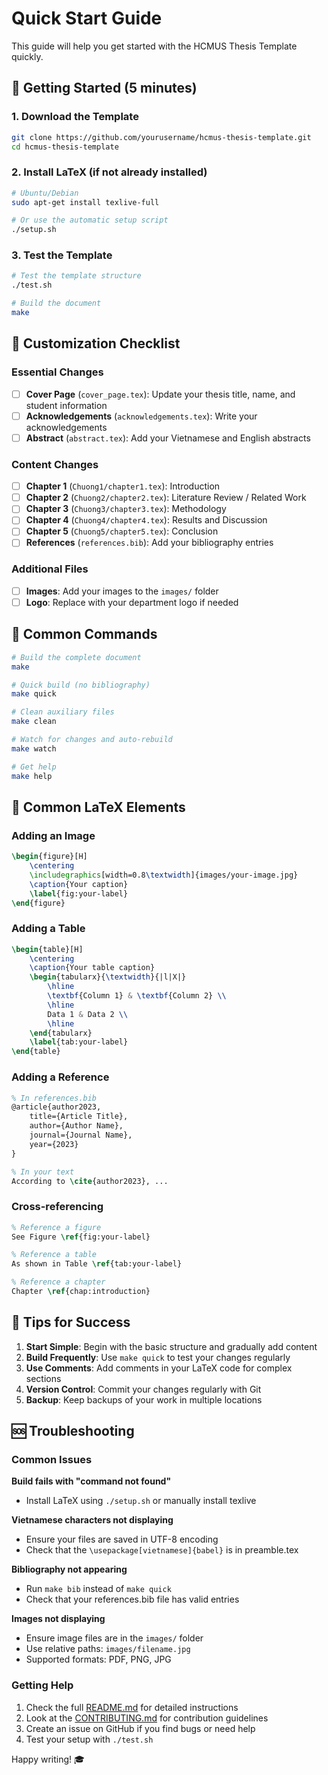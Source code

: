 # Quick Start Guide

This guide will help you get started with the HCMUS Thesis Template quickly.

## 🚀 Getting Started (5 minutes)

### 1. Download the Template
```bash
git clone https://github.com/yourusername/hcmus-thesis-template.git
cd hcmus-thesis-template
```

### 2. Install LaTeX (if not already installed)
```bash
# Ubuntu/Debian
sudo apt-get install texlive-full

# Or use the automatic setup script
./setup.sh
```

### 3. Test the Template
```bash
# Test the template structure
./test.sh

# Build the document
make
```

## 📝 Customization Checklist

### Essential Changes
- [ ] **Cover Page** (`cover_page.tex`): Update your thesis title, name, and student information
- [ ] **Acknowledgements** (`acknowledgements.tex`): Write your acknowledgements
- [ ] **Abstract** (`abstract.tex`): Add your Vietnamese and English abstracts

### Content Changes
- [ ] **Chapter 1** (`Chuong1/chapter1.tex`): Introduction
- [ ] **Chapter 2** (`Chuong2/chapter2.tex`): Literature Review / Related Work
- [ ] **Chapter 3** (`Chuong3/chapter3.tex`): Methodology
- [ ] **Chapter 4** (`Chuong4/chapter4.tex`): Results and Discussion
- [ ] **Chapter 5** (`Chuong5/chapter5.tex`): Conclusion
- [ ] **References** (`references.bib`): Add your bibliography entries

### Additional Files
- [ ] **Images**: Add your images to the `images/` folder
- [ ] **Logo**: Replace with your department logo if needed

## 🔧 Common Commands

```bash
# Build the complete document
make

# Quick build (no bibliography)
make quick

# Clean auxiliary files
make clean

# Watch for changes and auto-rebuild
make watch

# Get help
make help
```

## 📖 Common LaTeX Elements

### Adding an Image
```latex
\begin{figure}[H]
    \centering
    \includegraphics[width=0.8\textwidth]{images/your-image.jpg}
    \caption{Your caption}
    \label{fig:your-label}
\end{figure}
```

### Adding a Table
```latex
\begin{table}[H]
    \centering
    \caption{Your table caption}
    \begin{tabularx}{\textwidth}{|l|X|}
        \hline
        \textbf{Column 1} & \textbf{Column 2} \\
        \hline
        Data 1 & Data 2 \\
        \hline
    \end{tabularx}
    \label{tab:your-label}
\end{table}
```

### Adding a Reference
```latex
% In references.bib
@article{author2023,
    title={Article Title},
    author={Author Name},
    journal={Journal Name},
    year={2023}
}

% In your text
According to \cite{author2023}, ...
```

### Cross-referencing
```latex
% Reference a figure
See Figure \ref{fig:your-label}

% Reference a table
As shown in Table \ref{tab:your-label}

% Reference a chapter
Chapter \ref{chap:introduction}
```

## 🎯 Tips for Success

1. **Start Simple**: Begin with the basic structure and gradually add content
2. **Build Frequently**: Use `make quick` to test your changes regularly
3. **Use Comments**: Add comments in your LaTeX code for complex sections
4. **Version Control**: Commit your changes regularly with Git
5. **Backup**: Keep backups of your work in multiple locations

## 🆘 Troubleshooting

### Common Issues

**Build fails with "command not found"**
- Install LaTeX using `./setup.sh` or manually install texlive

**Vietnamese characters not displaying**
- Ensure your files are saved in UTF-8 encoding
- Check that the `\usepackage[vietnamese]{babel}` is in preamble.tex

**Bibliography not appearing**
- Run `make bib` instead of `make quick`
- Check that your references.bib file has valid entries

**Images not displaying**
- Ensure image files are in the `images/` folder
- Use relative paths: `images/filename.jpg`
- Supported formats: PDF, PNG, JPG

### Getting Help

1. Check the full [README.md](README.md) for detailed instructions
2. Look at the [CONTRIBUTING.md](CONTRIBUTING.md) for contribution guidelines
3. Create an issue on GitHub if you find bugs or need help
4. Test your setup with `./test.sh`


Happy writing! 🎓
